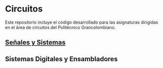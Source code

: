 # Circuitos
Este repositorio incluye el código desarrollado para las asignaturas dirigidas en el área de circuitos del Politécnico Grancolombiano.
## [Señales y Sistemas](https://github.com/avilagab/Circuits/tree/main/SYS)
## Sistemas Digitales y Ensambladores
